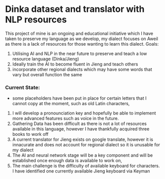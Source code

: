 # Dinka dataset and translator with NLP resources
This project of mine is an ongoing and educational initiative which I have taken to preserve my language as we develop, my dialect focuses on Aweil as there is a lack of resources for those wanting to learn this dialect.
Goals:
1. Utilising AI and NLP in the near future to preserve and teach a low resource language (Dinka/Jieng)
2. Ideally train the AI to become fluent in Jieng and teach others
3. incorporate other regional dialects which may have some words that vary but overall function the same
### Current State: 
- some placeholders have been put in place for certain letters that I cannot copy at the moment, such as old Latin characters,
1. I will develop a pronounciation key and hopefully be able to implement more advanced features such as voice in the future.
2. Gathering Data has been difficult as there is not a lot of resources available in this language, however I have thankfully acquired three books to work off
3. A current translator for Jieng exists on google translate, however it is innacurate and does not account for regional dialect so it is unusable for my dialect
4. The AI and neural network stage will be a key component and will be established once enough data is available to work on,
5. The main challenge is the difficulty of available keyboard for characters. I have identified one currently available Jieng keyboard via Keyman
   
